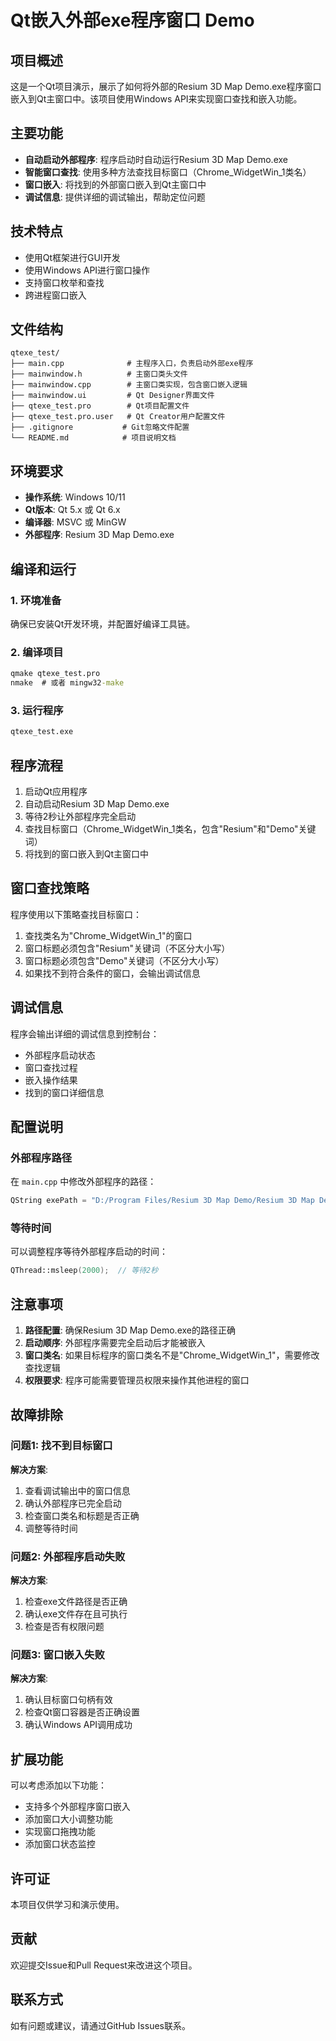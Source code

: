 # Qt嵌入外部exe程序窗口 Demo

## 项目概述

这是一个Qt项目演示，展示了如何将外部的Resium 3D Map Demo.exe程序窗口嵌入到Qt主窗口中。该项目使用Windows API来实现窗口查找和嵌入功能。

## 主要功能

- **自动启动外部程序**: 程序启动时自动运行Resium 3D Map Demo.exe
- **智能窗口查找**: 使用多种方法查找目标窗口（Chrome_WidgetWin_1类名）
- **窗口嵌入**: 将找到的外部窗口嵌入到Qt主窗口中
- **调试信息**: 提供详细的调试输出，帮助定位问题

## 技术特点

- 使用Qt框架进行GUI开发
- 使用Windows API进行窗口操作
- 支持窗口枚举和查找
- 跨进程窗口嵌入

## 文件结构

```
qtexe_test/
├── main.cpp              # 主程序入口，负责启动外部exe程序
├── mainwindow.h          # 主窗口类头文件
├── mainwindow.cpp        # 主窗口类实现，包含窗口嵌入逻辑
├── mainwindow.ui         # Qt Designer界面文件
├── qtexe_test.pro        # Qt项目配置文件
├── qtexe_test.pro.user   # Qt Creator用户配置文件
├── .gitignore           # Git忽略文件配置
└── README.md            # 项目说明文档
```

## 环境要求

- **操作系统**: Windows 10/11
- **Qt版本**: Qt 5.x 或 Qt 6.x
- **编译器**: MSVC 或 MinGW
- **外部程序**: Resium 3D Map Demo.exe

## 编译和运行

### 1. 环境准备
确保已安装Qt开发环境，并配置好编译工具链。

### 2. 编译项目
```cmd
qmake qtexe_test.pro
nmake  # 或者 mingw32-make
```

### 3. 运行程序
```cmd
qtexe_test.exe
```

## 程序流程

1. 启动Qt应用程序
2. 自动启动Resium 3D Map Demo.exe
3. 等待2秒让外部程序完全启动
4. 查找目标窗口（Chrome_WidgetWin_1类名，包含"Resium"和"Demo"关键词）
5. 将找到的窗口嵌入到Qt主窗口中

## 窗口查找策略

程序使用以下策略查找目标窗口：
1. 查找类名为"Chrome_WidgetWin_1"的窗口
2. 窗口标题必须包含"Resium"关键词（不区分大小写）
3. 窗口标题必须包含"Demo"关键词（不区分大小写）
4. 如果找不到符合条件的窗口，会输出调试信息

## 调试信息

程序会输出详细的调试信息到控制台：
- 外部程序启动状态
- 窗口查找过程
- 嵌入操作结果
- 找到的窗口详细信息

## 配置说明

### 外部程序路径
在 `main.cpp` 中修改外部程序的路径：
```cpp
QString exePath = "D:/Program Files/Resium 3D Map Demo/Resium 3D Map Demo.exe";
```

### 等待时间
可以调整程序等待外部程序启动的时间：
```cpp
QThread::msleep(2000);  // 等待2秒
```

## 注意事项

1. **路径配置**: 确保Resium 3D Map Demo.exe的路径正确
2. **启动顺序**: 外部程序需要完全启动后才能被嵌入
3. **窗口类名**: 如果目标程序的窗口类名不是"Chrome_WidgetWin_1"，需要修改查找逻辑
4. **权限要求**: 程序可能需要管理员权限来操作其他进程的窗口

## 故障排除

### 问题1: 找不到目标窗口
**解决方案**:
1. 查看调试输出中的窗口信息
2. 确认外部程序已完全启动
3. 检查窗口类名和标题是否正确
4. 调整等待时间

### 问题2: 外部程序启动失败
**解决方案**:
1. 检查exe文件路径是否正确
2. 确认exe文件存在且可执行
3. 检查是否有权限问题

### 问题3: 窗口嵌入失败
**解决方案**:
1. 确认目标窗口句柄有效
2. 检查Qt窗口容器是否正确设置
3. 确认Windows API调用成功

## 扩展功能

可以考虑添加以下功能：
- 支持多个外部程序窗口嵌入
- 添加窗口大小调整功能
- 实现窗口拖拽功能
- 添加窗口状态监控

## 许可证

本项目仅供学习和演示使用。

## 贡献

欢迎提交Issue和Pull Request来改进这个项目。

## 联系方式

如有问题或建议，请通过GitHub Issues联系。